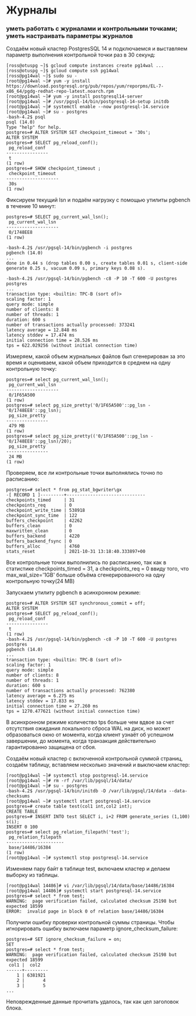 # Журналы
### уметь работать с журналами и контрольными точками; уметь настраивать параметры журналов

Создаём новый кластер PostgresSQL 14 и подключаемся и выставляем параметр выполнения контрольной точки раз в 30 секунд:
```console
[ross@otuspg ~]$ gcloud compute instances create pg14wal ...
[ross@otuspg ~]$ gcloud compute ssh pg14wal
[ross@pg14wal ~]$ sudo su -
[root@pg14wal ~]# yum -y install https://download.postgresql.org/pub/repos/yum/reporpms/EL-7-x86_64/pgdg-redhat-repo-latest.noarch.rpm
[root@pg14wal ~]# yum -y install postgresql14-server
[root@pg14wal ~]# /usr/pgsql-14/bin/postgresql-14-setup initdb
[root@pg14wal ~]# systemctl enable --now postgresql-14.service
[root@pg14wal ~]# su - postgres
-bash-4.2$ psql
psql (14.0)
Type "help" for help.
postgres=# ALTER SYSTEM SET checkpoint_timeout = '30s';
ALTER SYSTEM
postgres=# SELECT pg_reload_conf();
 pg_reload_conf 
----------------
 t
(1 row)
postgres=# SHOW checkpoint_timeout ;
 checkpoint_timeout 
--------------------
 30s
(1 row)
```
Фиксируем текущий lsn и подаём нагрузку c помощью утилиты pgbench в течение 10 минут:
```console
postgres=# SELECT pg_current_wal_lsn();
 pg_current_wal_lsn 
--------------------
 0/1748EE8
(1 row)

-bash-4.2$ /usr/pgsql-14/bin/pgbench -i postgres
pgbench (14.0)
...
done in 0.44 s (drop tables 0.00 s, create tables 0.01 s, client-side generate 0.25 s, vacuum 0.09 s, primary keys 0.08 s).

-bash-4.2$ /usr/pgsql-14/bin/pgbench -c8 -P 10 -T 600 -U postgres postgres
...
transaction type: <builtin: TPC-B (sort of)>
scaling factor: 1
query mode: simple
number of clients: 8
number of threads: 1
duration: 600 s
number of transactions actually processed: 373241
latency average = 12.848 ms
latency stddev = 17.474 ms
initial connection time = 28.526 ms
tps = 622.029256 (without initial connection time)
```
Измеряем, какой объем журнальных файлов был сгенерирован за это время и оцениваем, какой объем приходится в среднем на одну контрольную точку:
```console
postgres=# select pg_current_wal_lsn();
 pg_current_wal_lsn 
--------------------
 0/1F65A500
(1 row)
postgres=# select pg_size_pretty('0/1F65A500'::pg_lsn - '0/1748EE8'::pg_lsn);
 pg_size_pretty 
----------------
 479 MB
(1 row)
postgres=# select pg_size_pretty(('0/1F65A500'::pg_lsn - '0/1748EE8'::pg_lsn)/20);
 pg_size_pretty 
----------------
 24 MB
(1 row)
```
Проверяем, все ли контрольные точки выполнялись точно по расписанию:
```console
postgres=# select * from pg_stat_bgwriter\gx
-[ RECORD 1 ]---------+------------------------------
checkpoints_timed     | 31
checkpoints_req       | 0
checkpoint_write_time | 538918
checkpoint_sync_time  | 122
buffers_checkpoint    | 42262
buffers_clean         | 0
maxwritten_clean      | 0
buffers_backend       | 4220
buffers_backend_fsync | 0
buffers_alloc         | 4760
stats_reset           | 2021-10-31 13:18:40.333897+00
```
Все контрольные точки выполнились по расписанию, так как в статистике checkpoints_timed = 31, а checkpoints_req = 0 ввиду того, что max_wal_size='1GB'
больше объёма сгенерированного на одну контрольную точку(24 MB)

Запускаем утилиту pgbench в асинхронном режиме:

```console
postgres=# ALTER SYSTEM SET synchronous_commit = off;
ALTER SYSTEM
postgres=# SELECT pg_reload_conf();
 pg_reload_conf 
----------------
 t
(1 row)
-bash-4.2$ /usr/pgsql-14/bin/pgbench -c8 -P 10 -T 600 -U postgres postgres
pgbench (14.0)
...
transaction type: <builtin: TPC-B (sort of)>
scaling factor: 1
query mode: simple
number of clients: 8
number of threads: 1
duration: 600 s
number of transactions actually processed: 762380
latency average = 6.275 ms
latency stddev = 17.833 ms
initial connection time = 27.260 ms
tps = 1270.477621 (without initial connection time)
```
В асинхронном режиме количество tps больше чем вдвое за счет отсутствия ожидания локального сброса WAL на диск,
но может образоваться окно от момента, когда клиент узнаёт об успешном завершении, до момента, когда транзакция действительно гарантированно защищена от сбоя.

Создаём новый кластер с включенной контрольной суммой страниц, создаём таблицу, вставляем несколько значений и выключаем кластер:
```console
[root@pg14wal ~]# systemctl stop postgresql-14.service
[root@pg14wal ~]# rm -rf /var/lib/pgsql/14/data/
[root@pg14wal ~]# su - postgres
-bash-4.2$ /usr/pgsql-14/bin/initdb -D /var/lib/pgsql/14/data --data-checksums
[root@pg14wal ~]# systemctl start postgresql-14.service
postgres=# create table test(col1 int,col2 int);
CREATE TABLE
postgres=# INSERT INTO test SELECT i, i+2 FROM generate_series (1,100) s(i);
INSERT 0 100
postgres=# select pg_relation_filepath('test');
 pg_relation_filepath 
----------------------
 base/14486/16384
(1 row)
[root@pg14wal ~]# systemctl stop postgresql-14.service
```
Изменяем пару байт в таблице test, включаем кластер и делаем выборку из таблицы.
```console
[root@pg14wal 14486]# vi /var/lib/pgsql/14/data/base/14486/16384
[root@pg14wal 14486]# systemctl start postgresql-14.service
postgres=# select * from test;
WARNING:  page verification failed, calculated checksum 25198 but expected 18599
ERROR:  invalid page in block 0 of relation base/14486/16384
```
Получили ошибку проверки контрольной суммы страницы. Чтобы игнорировать ошибку включаем параметр ignore_checksum_failure:
```console
postgres=# SET ignore_checksum_failure = on;
SET
postgres=# select * from test;
WARNING:  page verification failed, calculated checksum 25198 but expected 18599
 col1 |  col2   
------+---------
    1 | 6381921
    2 |       4
    3 |       5
...
```
Неповрежденные данные прочитать удалось, так как цел заголовок блока.
